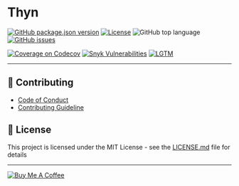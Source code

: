 # Thyn

[![GitHub package.json version][package-version-badge]](package.json)
[![License][package-license-badge]](LICENSE)
![GitHub top language][top-lang-badge]
[![GitHub issues][github-issues-badge]][github-issues-link]

[![Coverage on Codecov][codecov-badge]][codecov-link]
[![Snyk Vulnerabilities][snyk-badge]][snyk-link]
[![LGTM][lgtm-badge]][lgtm-link]

---

## 💬 Contributing

- [Code of Conduct](CODE_OF_CONDUCT.md)
- [Contributing Guideline](CONTRIBUTING.md)

## 📜 License

This project is licensed under the MIT License - see the [LICENSE.md](LICENSE) file for details

---

[![Buy Me A Coffee][buymeacoffee-badge]][buymeacoffee-link]

[buymeacoffee-link]: https://www.buymeacoffee.com/hobroker
[buymeacoffee-badge]: https://www.buymeacoffee.com/assets/img/guidelines/download-assets-sm-2.svg
[package-version-badge]: https://img.shields.io/github/package-json/v/hobroker/thyn
[package-license-badge]: https://img.shields.io/github/license/hobroker/thyn
[github-issues-badge]: https://img.shields.io/github/issues/hobroker/thyn?logo=github
[github-issues-link]: https://github.com/hobroker/thyn/issues
[maintained-badge]: http://isitmaintained.com/badge/resolution/hobroker/thyn.svg
[maintained-link]: http://isitmaintained.com/project/hobroker/thyn
[top-lang-badge]: https://img.shields.io/github/languages/top/hobroker/thyn?logo=javascript
[snyk-badge]: https://img.shields.io/snyk/vulnerabilities/github/hobroker/thyn?logo=snyk
[snyk-link]: https://snyk.io/test/github/hobroker/thyn
[lgtm-badge]: https://img.shields.io/lgtm/alerts/g/hobroker/thyn.svg?logo=lgtm&logoWidth=18
[lgtm-link]: https://lgtm.com/projects/g/hobroker/thyn/context:javascript
[codecov-badge]: https://codecov.io/gh/hobroker/thyn/branch/master/graph/badge.svg
[codecov-link]: https://codecov.io/gh/hobroker/thyn
